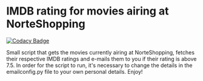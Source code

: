 # IMDB rating for movies airing at NorteShopping

[![Codacy Badge](https://api.codacy.com/project/badge/Grade/28676a552c4d46ffac535e5293355b38)](https://www.codacy.com/app/nuno-silva18/imdb-cartaz-norteshopping?utm_source=github.com&amp;utm_medium=referral&amp;utm_content=nuno-silva18/imdb-cartaz-norteshopping&amp;utm_campaign=Badge_Grade)

Small script that gets the movies currently airing at NorteShopping, fetches their respective IMDB ratings and e-mails them to you if their rating is above 7.5. In order for the script to run, it's necessary to change the details in the emailconfig.py file to your own personal details. Enjoy!
